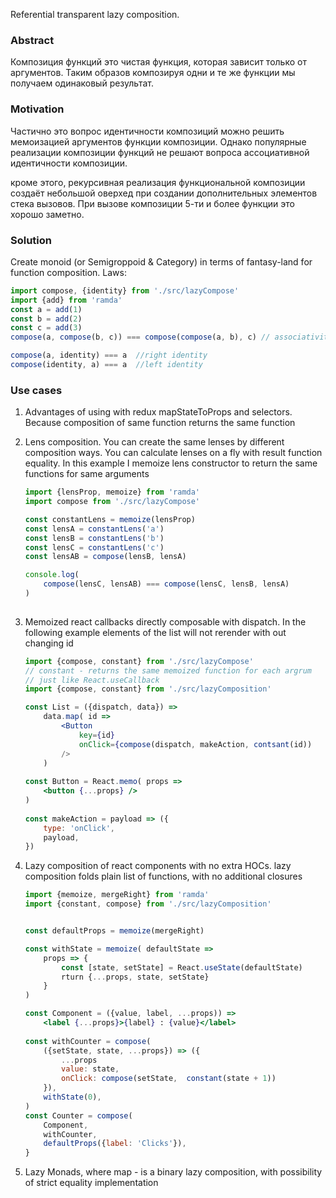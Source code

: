 Referential transparent lazy composition.

### Abstract 
Композиция функций это чистая функция, которая зависит только от аргументов.
Таким образов композируя одни и те же функции мы получаем одинаковый результат.

### Motivation 

Частично это вопрос идентичности композиций можно решить 
мемоизацией аргументов функции композиции.
Однако популярные реализации композиции функций не решают 
вопроса ассоциативной идентичности композиции.

кроме этого, рекурсивная реализация функциональной композиции создаёт небольшой оверхед при создании дополнительных элементов стека вызовов.
При вызове композиции 5-ти и более функции это хорошо заметно.

### Solution 
Create monoid (or Semigroppoid & Category) in terms of fantasy-land for function composition.
Laws:


```typescript
import compose, {identity} from './src/lazyCompose'
import {add} from 'ramda'
const a = add(1)
const b = add(2)
const c = add(3)
compose(a, compose(b, c)) === compose(compose(a, b), c) // associativity

compose(a, identity) === a  //right identity
compose(identity, a) === a  //left identity

```

### Use cases 

1. Advantages of using with redux mapStateToProps and selectors. 
Because composition of same function returns the same function

2. Lens composition. 
You can create the same lenses by different composition ways.
You can calculate lenses on a fly with result function equality.
In this example I memoize lens constructor to return the same 
functions for same arguments
    ```typescript
    import {lensProp, memoize} from 'ramda'
    import compose from './src/lazyCompose'
    
    const constantLens = memoize(lensProp)
    const lensA = constantLens('a')
    const lensB = constantLens('b')
    const lensC = constantLens('c')
    const lensAB = compose(lensB, lensA)
    
    console.log(
        compose(lensC, lensAB) === compose(lensC, lensB, lensA)
    )
        
    ```


3. Memoized react callbacks directly composable with dispatch. 
In the following example elements of the list will not rerender with out changing id
    
    ```jsx
    import {compose, constant} from './src/lazyCompose'
    // constant - returns the same memoized function for each argrum
    // just like React.useCallback
    import {compose, constant} from './src/lazyComposition'
    
    const List = ({dispatch, data}) =>
        data.map( id =>
            <Button
                key={id}
                onClick={compose(dispatch, makeAction, contsant(id)) 
            />
        )
        
    const Button = React.memo( props => 
        <button {...props} />
    )
        
    const makeAction = payload => ({
        type: 'onClick',
        payload,
    })
    
    ```


4. Lazy composition of react components with no extra HOCs. 
lazy composition folds plain list of functions, with no additional closures
    
    ```jsx
    import {memoize, mergeRight} from 'ramda'
    import {constant, compose} from './src/lazyComposition'
    
    
    const defaultProps = memoize(mergeRight)
    
    const withState = memoize( defaultState =>
        props => {
            const [state, setState] = React.useState(defaultState)
            rturn {...props, state, setState}
        }
    )

    const Component = ({value, label, ...props)) => 
        <label {...props}>{label} : {value}</label>    
        
    const withCounter = compose(  
        ({setState, state, ...props}) => ({
            ...props
            value: state,
            onClick: compose(setState,  constant(state + 1))
        }),
        withState(0),
    )   
    const Counter = compose(
        Component, 
        withCounter,
        defaultProps({label: 'Clicks'}),
    }

    ```


5. Lazy Monads, where map - is a  binary lazy composition, 
with possibility of strict equality implementation



